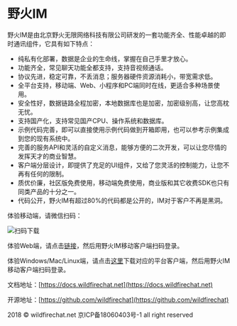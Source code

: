 # 野火IM
野火IM是由北京野火无限网络科技有限公司研发的一套功能齐全、性能卓越的即时通讯组件，它具有如下特点：
+ 纯私有化部署，数据是企业的生命线，掌握在自己手里才放心。
+ 功能齐全，常见聊天功能全都支持，支持音视频通话。
+ 协议先进，稳定可靠，不丢消息；服务器硬件资源消耗小，带宽需求低。
+ 全平台支持，移动端、Web、小程序和PC端同时在线，更适合多种场景使用。
+ 安全性好，数据链路全程加密，本地数据库也是加密，加密级别高，让您高枕无忧。
+ 支持国产化，支持常见国产CPU、操作系统和数据库。
+ 示例代码完善，即可以直接使用示例代码做到开箱即用，也可以参考示例集成到您的现有系统中。
+ 完善的服务API和灵活的自定义消息，能够方便的二次开发，可以让您尽情的发挥天才的商业智慧。
+ 客户端分层设计，即提供了充足的UI组件，又给了您灵活的控制能力，让您不再有任何的限制。
+ 质优价廉，社区版免费使用，移动端免费使用，商业版和其它收费SDK也只有同类产品的十分之一。
+ 代码公开，野火IM有超过80%的代码都是公开的，IM对于客户不再是黑洞。

体验移动端，请微信扫码：

![扫码下载](https://static.wildfirechat.net/download_qrcode.png)

体验Web端，请点击[链接](https://web.wildfirechat.net)，然后用野火IM移动客户端扫码登录。

体验Windows/Mac/Linux端，请点击[这里](https://github.com/wildfirechat/vue-pc-chat/releases)下载对应的平台客户端，然后用野火IM移动客户端扫码登录。

文档地址：[https://docs.wildfirechat.net](https://docs.wildfirechat.net)

开源地址：[https://github.com/wildfirechat](https://github.com/wildfirechat)

2018 © wildfirechat.net 京ICP备18060403号-1 all right reserved
